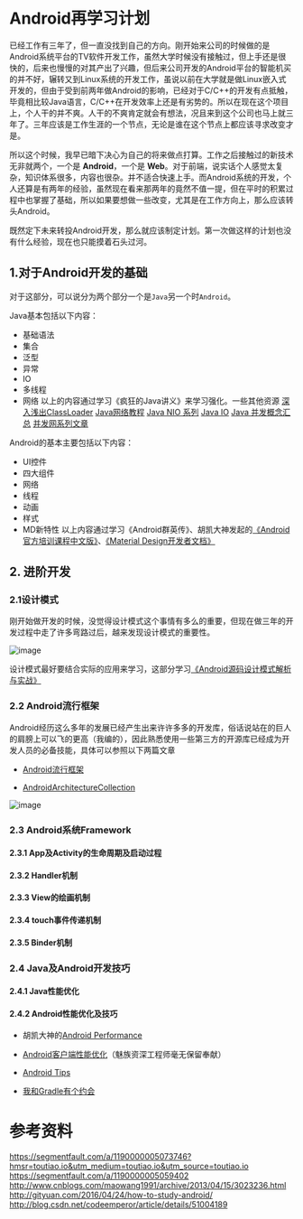 # Android再学习计划

已经工作有三年了，但一直没找到自己的方向。刚开始来公司的时候做的是Android系统平台的TV软件开发工作，虽然大学时候没有接触过，但上手还是很快的，后来也慢慢的对其产出了兴趣，但后来公司开发的Android平台的智能机买的并不好，辗转又到Linux系统的开发工作，虽说以前在大学就是做Linux嵌入式开发的，但由于受到前两年做Android的影响，已经对于C/C++的开发有点抵触，毕竟相比较Java语言，C/C++在开发效率上还是有劣势的。所以在现在这个项目上，个人干的并不爽。人干的不爽肯定就会有想法，况且来到这个公司也马上就三年了。三年应该是工作生涯的一个节点，无论是谁在这个节点上都应该寻求改变才是。

所以这个时候，我早已暗下决心为自己的将来做点打算。工作之后接触过的新技术无非就两个，一个是 **Android**，一个是 **Web**。对于前端，说实话个人感觉太复杂，知识体系很多，内容也很杂。并不适合快速上手。而Android系统的开发，个人还算是有两年的经验，虽然现在看来那两年的竟然不值一提，但在平时的积累过程中也掌握了基础，所以如果要想做一些改变，尤其是在工作方向上，那么应该转头Android。

既然定下未来转投Android开发，那么就应该制定计划。第一次做这样的计划也没有什么经验，现在也只能摸着石头过河。

## 1.对于Android开发的基础

对于这部分，可以说分为两个部分一个是`Java`另一个时`Android`。

Java基本包括以下内容：
* 基础语法
* 集合
* 泛型
* 异常
* IO
* 多线程
* 网络
以上的内容通过学习《疯狂的Java讲义》来学习强化。一些其他资源
[深入浅出ClassLoader](http://ifeve.com/classloader/comment-page-1/#comment-26937)
[Java网络教程](http://ifeve.com/java-network/)
[Java NIO 系列](http://ifeve.com/java-nio-all/)
[Java IO](http://ifeve.com/java-io-3/)
[Java 并发概念汇总](http://www.letiantian.me/2015-05-27-java-concurrency-summary/)
[并发网系列文章](http://ifeve.com/paper-set/)


Android的基本主要包括以下内容：
* UI控件
* 四大组件
* 网络
* 线程
* 动画
* 样式
* MD新特性
以上内容通过学习《Android群英传》、胡凯大神发起的[《Android官方培训课程中文版》](http://hukai.me/android-training-course-in-chinese/index.html)、[《Material Design开发者文档》](http://www.materialdoc.cn/)

## 2. 进阶开发

### 2.1设计模式
刚开始做开发的时候，没觉得设计模式这个事情有多么的重要，但现在做三年的开发过程中走了许多弯路过后，越来发现设计模式的重要性。

![image](http://dl.iteye.com/upload/attachment/0083/1179/57a92d42-4d84-3aa9-a8b9-63a0b02c2c36.jpg)

设计模式最好要结合实际的应用来学习，这部分学习[《Android源码设计模式解析与实战》](https://github.com/simple-android-framework/android_design_patterns_analysis)

### 2.2 Android流行框架

Android经历这么多年的发展已经产生出来许许多多的开发库，俗话说站在的巨人的肩膀上可以飞的更高（我编的），因此熟悉使用一些第三方的开源库已经成为开发人员的必备技能，具体可以参照以下两篇文章

* [Android流行框架](https://segmentfault.com/a/1190000005073746)

* [AndroidArchitectureCollection](https://github.com/CameloeAnthony/AndroidArchitectureCollection)
 
![image](https://segmentfault.com/image?src=http://i.imgur.com/xJnVaP4.png&objectId=1190000005073746&token=3e69530a35fa73bec0c097bc005c78b4)

### 2.3 Android系统Framework

#### 2.3.1 App及Activity的生命周期及启动过程

#### 2.3.2 Handler机制

#### 2.3.3 View的绘画机制

#### 2.3.4 touch事件传递机制 

#### 2.3.5 Binder机制

### 2.4 Java及Android开发技巧

#### 2.4.1 Java性能优化

#### 2.4.2 Android性能优化及技巧

* 胡凯大神的[Android Performance](http://hukai.me/blog/categories/android-performance/)

* [Android客户端性能优化](http://blog.tingyun.com/web/article/detail/155)（魅族资深工程师毫无保留奉献）

* [Android Tips](http://www.wangchenlong.org/categories/Tips/)

* [我和Gradle有个约会](http://bugly.qq.com/bbs/forum.php?mod=viewthread&tid=235&extra=page%3D1)











# 参考资料
<https://segmentfault.com/a/1190000005073746?hmsr=toutiao.io&utm_medium=toutiao.io&utm_source=toutiao.io>
<https://segmentfault.com/a/1190000005059402>
<http://www.cnblogs.com/maowang1991/archive/2013/04/15/3023236.html>
<http://gityuan.com/2016/04/24/how-to-study-android/>
<http://blog.csdn.net/codeemperor/article/details/51004189>